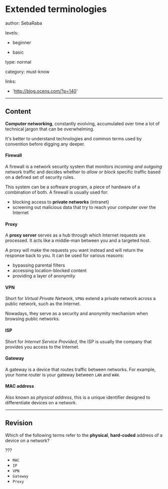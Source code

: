 # Extended terminologies
author: SebaRaba

levels:

  - beginner

  - basic

type: normal

category: must-know

links:

  - 'http://blog.ocens.com/?p=140'

---
## Content

**Computer networking**, constantly evolving, accumulated over time a lot of technical jargon that can be overwhelming.

It's better to understand technologies and common terms used by convention before digging any deeper.

#### Firewall

A firewall is a network security system that monitors *incoming and outgoing* network traffic and decides whether to *allow or block* specific traffic based on a defined set of security rules.

This system can be a software program, a piece of hardware of a combination of both. A firewall is usually used for:
- blocking access to **private networks** (intranet)
- screening out malicious data that try to reach your computer over the Internet


#### Proxy

A **proxy server** serves as a hub through which Internet requests are processed. It acts like a middle-man between you and a targeted host.

A proxy will make the requests you want instead and will return the response back to you. It can be used for various reasons:
- bypassing parental filters
- accessing location-blocked content
- providing a layer of anonymity

#### VPN

Short for *Virtual Private Network*, `VPN`s extend a private network across a public network, such as the Internet.

Nowadays, they serve as a security and anonymity mechanism when browsing public networks.

#### ISP

Short for *Internet Service Provided*, the ISP is usually the company that provides you access to the Internet.

#### Gateway

A gateway is a device that routes traffic between networks. For example, your home router is your gateway between `LAN` and `WAN`.

#### MAC address

Also known as *physical address*, this is a unique identifier designed to differentiate devices on a network.

---
## Revision

Which of the following terms refer to the **physical**, **hard-coded** address of a device on a network?

???

* `MAC`
* `IP`
* `VPN`
* `Gateway`
* `Proxy`
